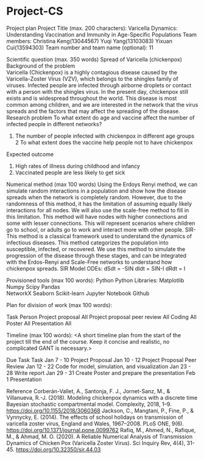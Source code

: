 # Project-CS
Project plan
Project Title (max. 200 characters): Varicella Dynamics: Understanding Vaccination and Immunity in Age-Specific Populations
Team members: Christina Keng(13044567)
                           Yuqi Yang(13103083)
                           Yixuan Cui(13594303)
Team number and team name (optional): 11

Scientific question (max. 350 words)
Spread of Varicella (chickenpox)
Background of the problem  
Varicella (Chickenpox) is a highly contagious disease caused by the Varicella-Zoster Virus (VZV), which belongs to the shingles family of viruses. Infected people are infected through airborne droplets or contact with a person with the shingles virus. In the present day, chickenpox still exists and is widespread throughout the world. This disease is most common among children, and we are interested in the network that the virus spreads and the factors that may affect the spreading of the disease. 
Research problem
To what extent do age and vaccine affect the number of infected people in different networks?
1. The number of people infected with chickenpox in different age groups 
2 To what extent does the vaccine help people not to have chickenpox 

Expected outcome
1. High rates of illness during childhood and infancy
2. Vaccinated people are less likely to get sick

Numerical method (max 100 words)
Using the Erdoys Renyi method, we can simulate random interactions in a population and show how the disease spreads when the network is completely random. However, due to the randomness of this method, it has the limitation of assuming equally likely interactions for all nodes. We will also use the scale-free method to fill in this limitation. This method will have nodes with higher connections and some with lesser connections. This will represent scenarios where children go to school, or adults go to work and interact more with other people. 
SIR- This method is a classical framework used to understand the dynamics of infectious diseases. This method categorizes the population into susceptible, infected, or recovered. We use this method to simulate the progression of the disease through these stages, and can be integrated with the Erdos-Renyi and Scale-Free networks to understand how chickenpox spreads. 
SIR Model ODEs:
dSdt = -SIN
dIdt = SIN-I
dRdt = I

Provisioned tools (max 100 words): 
Python
Python Libraries:
Matplotlib
Numpy
Scipy
Pandas	
NetworkX
Seaborn
Scikit-learn
Jupyter Notebook
Github





Plan for division of work (max 100 words):

Task
Person
Project proposal
All
Project proposal peer review
All
Coding
All
Poster
All
Presentation
All



Timeline (max 100 words):
<A short timeline plan from the start of the project till the end of the course. Keep it concise and realistic, no complicated GANT is necessary.>

Due Task
Task
Jan 7 - 10
Project Proposal
Jan 10 - 12
Project Proposal Peer Review
Jan 12 - 22
Code for model, simulation, and visualization
Jan 23 - 28
Write report
Jan 29 - 31
Create Poster and prepare the presentation
Feb 1
Presentation








Reference
Corberán-Vallet, A., Santonja, F. J., Jornet-Sanz, M., & Villanueva, R.-J. (2018). Modeling chickenpox dynamics with a discrete time Bayesian stochastic compartmental model. Complexity, 2018, 1–9. https://doi.org/10.1155/2018/3060368 
Jackson, C., Mangtani, P., Fine, P., & Vynnycky, E. (2014). The effects of school holidays on transmission of varicella zoster virus, England and Wales, 1967–2008. PLoS ONE, 9(6). https://doi.org/10.1371/journal.pone.0099762
Rafiq, M., Ahmed, N., Rafique, M., & Ahmad, M. O. (2020). A Reliable Numerical Analysis of Transmission Dynamics of Chicken Pox (Varicella Zoster Virus). Sci Inquiry Rev, 4(4), 31-45. https://doi.org/10.32350/sir.44.03




